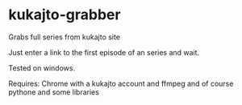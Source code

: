 # kukajto-grabber
Grabs full series from kukajto site

Just enter a link to the first episode of an series and wait.

Tested on windows.

Requires: Chrome with a kukajto account and ffmpeg and of course pythone and some libraries
